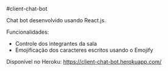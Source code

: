 #client-chat-bot

Chat bot desenvolvido usando React.js.

Funcionalidades:
  * Controle dos integrantes da sala 
  * Emojificação dos caracteres escritos usando o Emojify

Disponível no Heroku: https://client-chat-bot.herokuapp.com/
